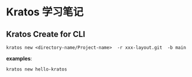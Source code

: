 # Kratos 学习笔记

## Kratos Create for CLI

`kratos new <directory-name/Project-name>  -r xxx-layout.git  -b main`

**examples**:

`kratos new hello-kratos`
